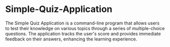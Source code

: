 # Simple-Quiz-Application
The Simple Quiz Application is a command-line program that allows users to test their knowledge on various topics through a series of multiple-choice questions. The application tracks the user's score and provides immediate feedback on their answers, enhancing the learning experience.
